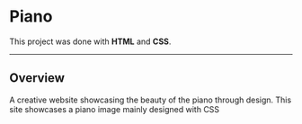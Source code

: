 # Piano
This project was done with **HTML** and **CSS**.

-----

## Overview
A creative website showcasing the beauty of the piano through design. This site showcases a piano image mainly designed with CSS
